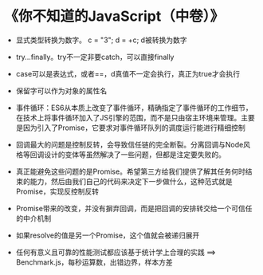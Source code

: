 # 《你不知道的JavaScript（中卷）》

- 显式类型转换为数字。 c = "3"; d = +c; d被转换为数字

- try...finally。try不一定非要catch，可以直接finally

- case可以是表达式，或者==，d真值不一定会执行，真正为true才会执行

- 保留字可以作为对象的属性名

- 事件循环：ES6从本质上改变了事件循环，精确指定了事件循环的工作细节，在技术上将事件循环加入了JS引擎的范围，而不是只由宿主环境来管理。主要是因为引入了Promise，它要求对事件循环队列的调度运行能进行精细控制

- 回调最大的问题是控制反转，会导致信任链的完全断裂。分离回调与Node风格等回调设计的变体等虽然解决了一些问题，但都是注定要失败的。

- 真正能避免这些问题的是Promise。希望第三方给我们提供了解其任务何时结束的能力，然后由我们自己的代码来决定下一步做什么，这种范式就是Promise，实现反控制反转

- Promise带来的改变，并没有摒弃回调，而是把回调的安排转交给一个可信任的中介机制

- 如果resolve的值是另一个Promise，这个值就会被递归展开

- 任何有意义且可靠的性能测试都应该基于统计学上合理的实践 ==> Benchmark.js，每秒运算数，出错边界，样本方差
                      